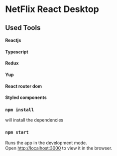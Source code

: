 # NetFlix React Desktop

## Used Tools
#### Reactjs
#### Typescript
#### Redux
#### Yup
#### React router dom
#### Styled components

### `npm install`
  
  will install the dependencies
  
### `npm start`

Runs the app in the development mode.\
Open [http://localhost:3000](http://localhost:3000) to view it in the browser.
